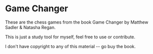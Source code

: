 # Game Changer

These are the chess games from the book Game Changer by Matthew Sadler & Natasha Regan.

This is just a study tool for myself, feel free to use or contribute.

I don't have copyright to any of this material -- go buy the book.
